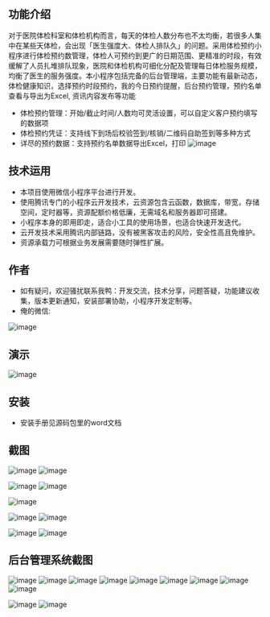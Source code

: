 ## 功能介绍 
    
对于医院体检科室和体检机构而言，每天的体检人数分布也不太均衡，若很多人集中在某些天体检，会出现「医生强度大、体检人排队久」的问题。采用体检预约小程序进行体检预约数管理，体检人可预约到更广的日期范围、更精准的时段，有效缓解了人员扎堆排队现象，医院和体检机构可细化分配及管理每日体检服务规模，均衡了医生的服务强度。本小程序包括完备的后台管理端，主要功能有最新动态，体检健康知识，选择预约时段预约，我的今日预约提醒，后台预约管理，预约名单查看与导出为Excel, 资讯内容发布等功能

- 体检预约管理：开始/截止时间/人数均可灵活设置，可以自定义客户预约填写的数据项
- 体检预约凭证：支持线下到场后校验签到/核销/二维码自助签到等多种方式
- 详尽的预约数据：支持预约名单数据导出Excel，打印
![image](https://github.com/dingyuanyind/WeBodyCare/assets/92237001/33db0d38-3a3b-4a4b-a6ae-585a3daaa692)


## 技术运用
- 本项目使用微信小程序平台进行开发。
- 使用腾讯专门的小程序云开发技术，云资源包含云函数，数据库，带宽，存储空间，定时器等，资源配额价格低廉，无需域名和服务器即可搭建。
- 小程序本身的即用即走，适合小工具的使用场景，也适合快速开发迭代。
- 云开发技术采用腾讯内部链路，没有被黑客攻击的风险，安全性高且免维护。
- 资源承载力可根据业务发展需要随时弹性扩展。  



## 作者
- 如有疑问，欢迎骚扰联系我鸭：开发交流，技术分享，问题答疑，功能建议收集，版本更新通知，安装部署协助，小程序开发定制等。
- 俺的微信:
 
 ![image](https://github.com/dingyuanyind/WeBodyCare/assets/92237001/ec341cc1-07fe-4ae2-99af-b79b82f66bf0)




## 演示

 ![image](https://github.com/dingyuanyind/WeBodyCare/assets/92237001/5d615aba-4f70-4776-80b2-c8d645316ac2)

 
 

## 安装

- 安装手册见源码包里的word文档




## 截图
![image](https://user-images.githubusercontent.com/92237001/164390975-a6b1bace-f7b3-413a-9798-5d6393286e31.png)
![image](https://user-images.githubusercontent.com/92237001/164390980-145cb89c-d72e-4033-b174-83413d891b7f.png)

![image](https://user-images.githubusercontent.com/92237001/164390991-29483c6d-b7bb-405c-8064-afe2cbc0e312.png)
![image](https://user-images.githubusercontent.com/92237001/164390998-b72ee99e-aaaf-4e44-abd2-a509b0b13390.png)

![image](https://user-images.githubusercontent.com/92237001/164391005-80f2c1b5-0758-4129-913c-1a216f560013.png)

![image](https://user-images.githubusercontent.com/92237001/164391010-4e8857d0-8d7f-47a7-9138-1f92d7b39813.png)
![image](https://user-images.githubusercontent.com/92237001/164391013-706b8aeb-d99d-4a87-95a9-fdd444c02fb3.png)

 ![image](https://user-images.githubusercontent.com/92237001/164391017-049e14e2-7379-4bac-beb6-5cf61a04b9e3.png)
![image](https://user-images.githubusercontent.com/92237001/164391037-e213dbd7-f7bb-41be-b1bc-516b8c3ce8c9.png)


## 后台管理系统截图

 ![image](https://user-images.githubusercontent.com/92237001/164391045-51735e2d-a9dd-41a2-a49a-5eaa36307058.png)
 ![image](https://user-images.githubusercontent.com/92237001/164391054-b6178743-eed2-4ff5-8097-788ee7e7ba1c.png)
![image](https://user-images.githubusercontent.com/92237001/164391084-8b88f0df-21c9-4337-bca5-27871dec8e0b.png)
![image](https://user-images.githubusercontent.com/92237001/164391096-0a57a98f-74f8-466b-a539-310b9f1e5616.png)
![image](https://user-images.githubusercontent.com/92237001/164391073-38d4c866-43c9-4840-956d-e6059133b6aa.png)
![image](https://user-images.githubusercontent.com/92237001/164391119-eca87009-e1b3-44ff-867c-54516bd9a694.png)
![image](https://user-images.githubusercontent.com/92237001/164391124-3f73111f-5328-47dd-87a5-997c2cb562b9.png)
![image](https://user-images.githubusercontent.com/92237001/164391133-843442b1-c293-43ad-801c-246975a1bdbb.png)
![image](https://user-images.githubusercontent.com/92237001/164391138-b3efb367-b64e-48fc-a96b-0b80b1c159fa.png)

![image](https://user-images.githubusercontent.com/92237001/164391109-81875185-f7a6-423e-bb02-3f26804a5e3d.png)
![image](https://user-images.githubusercontent.com/92237001/164391154-805abd26-e8ef-4012-a1d5-deedb6fbc2b8.png)
